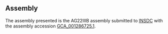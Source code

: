 

Assembly
--------

The assembly presented is the AG22IIIB assembly submitted to
[INSDC](http://www.insdc.org) with the assembly accession
[GCA\_001286725.1](http://www.ebi.ac.uk/ena/data/view/GCA_001286725.1).
